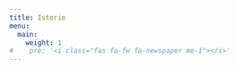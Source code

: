 ```yaml
---
title: Istorie
menu:
  main:
    weight: 1
#    pre: '<i class="fas fa-fw fa-newspaper me-1"></i>'
---
```

